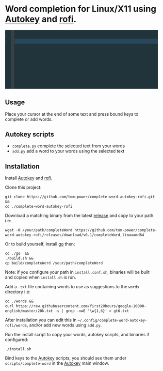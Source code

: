 # Word completion for Linux/X11 using [Autokey](https://github.com/autokey/autokey) and [rofi](https://github.com/davatorium/rofi).

![Alt Text](https://github.com/tom-power/complete-word-autokey-rofi/blob/master/assets/demo.gif)

## Usage

Place your cursor at the end of some text and press bound keys to complete or add words.

## Autokey scripts

- `complete.py` complete the selected text from your words
- `add.py` add a word to your words using the selected text

## Installation

Install [Autokey](https://github.com/autokey/autokey) and [rofi](https://github.com/davatorium/rofi).

Clone this project:

```
git clone https://github.com/tom-power/complete-word-autokey-rofi.git &&
cd ./complete-word-autokey-rofi
```

Download a matching binary from the latest [release](https://github.com/tom-power/complete-word-autokey-rofi/releases) and copy to your path i.e:

```
wget -O /your/path/completeWord https://github.com/tom-power/complete-word-autokey-rofi/releases/download/v0.1/completeWord_linuxamd64
```

Or to build yourself, install [go](https://golang.org/) then:

```
cd ./go  &&
./build.sh &&
cp build/completeWord /your/path/completeWord

```

Note: if you configure your path in `install.conf.sh`, binaries will be built and copied when `install.sh` is run.

Add a `.txt` file containing words to use as suggestions to the `words` directory i.e:

```
cd ./words &&
curl https://raw.githubusercontent.com/first20hours/google-10000-english/master/20k.txt -s | grep -vwE '\w{1,6}' > gt6.txt
```

After installation you can edit this in `~/.config/complete-word-autokey-rofi/words`, and/or add new words using `add.py`.

Run the install script to copy your words, autokey scripts, and binaries if configured:

```
./install.sh
```

Bind keys to the [Autokey](https://github.com/autokey/autokey) scripts, you should see them under `scripts/complete-word` in the [Autokey](https://github.com/autokey/autokey) main window.



